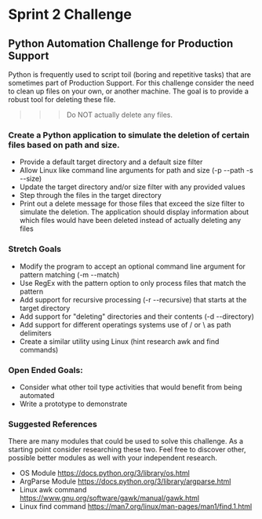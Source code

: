 # Sprint 2 Challenge 
## Python Automation Challenge for Production Support

Python is frequently used to script toil (boring and repetitive tasks) that are sometimes part of Production Support.  For this challenge consider the need to clean up files on your own, or another machine.  The goal is to provide a robust tool for deleting these file.

>>> Do NOT actually delete any files.  

### Create a Python application to simulate the deletion of certain files based on path and size.
* Provide a default target directory and a default size filter
* Allow Linux like command line arguments for path and size (-p --path -s --size)
* Update the target directory and/or size filter with any provided values
* Step through the files in the target directory
* Print out a delete message for those files that exceed the size filter to simulate the deletion.  The application should display information about which files would have been deleted instead of actually deleting any files


### Stretch Goals
* Modify the program to accept an optional command line argument for pattern matching (-m --match)
* Use RegEx with the pattern option to only process files that match the pattern
* Add support for recursive processing (-r --recursive) that starts at the target directory
* Add support for "deleting" directories and their contents (-d --directory)
* Add support for different operatings systems use of / or \ as path delimiters
* Create a similar utility using Linux (hint research awk and find commands)

### Open Ended Goals:
* Consider what other toil type activities that would benefit from being automated
* Write a prototype to demonstrate

### Suggested References
There are many modules that could be used to solve this challenge.  As a starting point consider researching these two.  Feel free to discover other, possible better modules as well with your independent research.
* OS Module https://docs.python.org/3/library/os.html
* ArgParse Module https://docs.python.org/3/library/argparse.html
* Linux awk command https://www.gnu.org/software/gawk/manual/gawk.html
* Linux find command https://man7.org/linux/man-pages/man1/find.1.html
